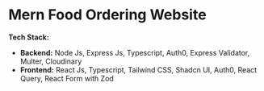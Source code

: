 #   Mern Food Ordering Website

**Tech Stack:**
-   **Backend:** Node Js, Express Js, Typescript, Auth0, Express Validator, Multer, Cloudinary
-   **Frontend:** React Js, Typescript, Tailwind CSS, Shadcn UI, Auth0, React Query, React Form with Zod

 
